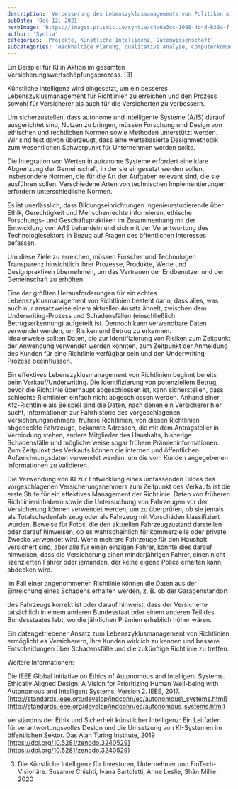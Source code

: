 ```yaml
---
description: 'Verbesserung des Lebenszyklusmanagements von Politiken mit KI und Datenwissenschaft'
pubDate: 'Dec 12, 2021'
heroImage: 'https://images.prismic.io/syntia/c4a6a3cc-1088-4b4d-b30a-ff3558ec5a36_Typical-AI-model-life-cycle-which-consists-of-data-preparation-model-building.png?auto=compress,format'
author: 'Syntia'
categories: 'Projekte, Künstliche Intelligenz, Datenwissenschaft'
subcategories: 'Nachhaltige Planung, qualitative Analyse, Computerkompetenz, Politiklebenszyklus, Kontextgenauigkeit'
---
```


Ein Beispiel für KI in Aktion im gesamten Versicherungswertschöpfungsprozess. \[3\]

Künstliche Intelligenz wird eingesetzt, um ein besseres Lebenszyklusmanagement für Richtlinien zu erreichen und den Prozess sowohl für Versicherer als auch für die Versicherten zu verbessern.

Um sicherzustellen, dass autonome und intelligente Systeme (A/IS) darauf ausgerichtet sind, Nutzen zu bringen, müssen Forschung und Design von ethischen und rechtlichen Normen sowie Methoden unterstützt werden.  
Wir sind fest davon überzeugt, dass eine wertebasierte Designmethodik zum wesentlichen Schwerpunkt für Unternehmen werden sollte.

Die Integration von Werten in autonome Systeme erfordert eine klare Abgrenzung der Gemeinschaft, in der sie eingesetzt werden sollen, insbesondere Normen, die für die Art der Aufgaben relevant sind, die sie ausführen sollen. Verschiedene Arten von technischen Implementierungen erfordern unterschiedliche Normen.

Es ist unerlässlich, dass Bildungseinrichtungen Ingenieurstudierende über Ethik, Gerechtigkeit und Menschenrechte informieren, ethische Forschungs- und Geschäftspraktiken im Zusammenhang mit der Entwicklung von A/IS behandeln und sich mit der Verantwortung des Technologiesektors in Bezug auf Fragen des öffentlichen Interesses befassen.

Um diese Ziele zu erreichen, müssen Forscher und Technologen Transparenz hinsichtlich ihrer Prozesse, Produkte, Werte und Designpraktiken übernehmen, um das Vertrauen der Endbenutzer und der Gemeinschaft zu erhöhen.

Eine der größten Herausforderungen für ein echtes Lebenszyklusmanagement von Richtlinien besteht darin, dass alles, was auch nur ansatzweise einem aktuellen Ansatz ähnelt, zwischen dem Underwriting-Prozess und Schadensfällen (einschließlich Betrugserkennung) aufgeteilt ist. Dennoch kann verwendbare Daten verwendet werden, um Risiken und Betrug zu erkennen.  
Idealerweise sollten Daten, die zur Identifizierung von Risiken zum Zeitpunkt der Anwendung verwendet werden könnten, zum Zeitpunkt der Anmeldung des Kunden für eine Richtlinie verfügbar sein und den Underwriting-Prozess beeinflussen.

Ein effektives Lebenszyklusmanagement von Richtlinien beginnt bereits beim Verkauf/Underwriting. Die Identifizierung von potenziellem Betrug, bevor die Richtlinie überhaupt abgeschlossen ist, kann sicherstellen, dass schlechte Richtlinien einfach nicht abgeschlossen werden. Anhand einer Kfz-Richtlinie als Beispiel sind die Daten, nach denen ein Versicherer hier sucht, Informationen zur Fahrhistorie des vorgeschlagenen Versicherungsnehmers, frühere Richtlinien, von diesen Richtlinien abgedeckte Fahrzeuge, bekannte Adressen, die mit dem Antragsteller in Verbindung stehen, andere Mitglieder des Haushalts, bisherige Schadensfälle und möglicherweise sogar frühere Prämieninformationen. Zum Zeitpunkt des Verkaufs können die internen und öffentlichen Aufzeichnungsdaten verwendet werden, um die vom Kunden angegebenen Informationen zu validieren.

Die Verwendung von KI zur Entwicklung eines umfassenden Bildes des vorgeschlagenen Versicherungsnehmers zum Zeitpunkt des Verkaufs ist die erste Stufe für ein effektives Management der Richtlinie. Daten von früheren Richtlinieninhabern sowie die Untersuchung von Fahrzeugen vor der Versicherung können verwendet werden, um zu überprüfen, ob sie jemals als Totalschadenfahrzeug oder als Fahrzeug mit Vorschäden klassifiziert wurden, Beweise für Fotos, die den aktuellen Fahrzeugzustand darstellen oder darauf hinweisen, ob es wahrscheinlich für kommerzielle oder private Zwecke verwendet wird. Wenn mehrere Fahrzeuge für den Haushalt versichert sind, aber alle für einen einzigen Fahrer, könnte dies darauf hinweisen, dass die Versicherung einen minderjährigen Fahrer, einen nicht lizenzierten Fahrer oder jemanden, der keine eigene Police erhalten kann, abdecken wird.

Im Fall einer angenommenen Richtlinie können die Daten aus der Einreichung eines Schadens erhalten werden, z. B. ob der Garagenstandort

des Fahrzeugs korrekt ist oder darauf hinweist, dass der Versicherte tatsächlich in einem anderen Bundesstaat oder einem anderen Teil des Bundesstaates lebt, wo die jährlichen Prämien erheblich höher wären.

Ein datengetriebener Ansatz zum Lebenszyklusmanagement von Richtlinien ermöglicht es Versicherern, ihre Kunden wirklich zu kennen und bessere Entscheidungen über Schadensfälle und die zukünftige Richtlinie zu treffen.

Weitere Informationen:

Die IEEE Global Initiative on Ethics of Autonomous and Intelligent Systems. Ethically Aligned Design: A Vision for Prioritizing Human Well-being with Autonomous and Intelligent Systems, Version 2. IEEE, 2017. [http://standards.ieee.org/develop/indconn/ec/autonomous\_systems.html](http://standards.ieee.org/develop/indconn/ec/autonomous_systems.html)

Verständnis der Ethik und Sicherheit künstlicher Intelligenz: Ein Leitfaden für verantwortungsvolles Design und die Umsetzung von KI-Systemen im öffentlichen Sektor. Das Alan Turing Institute, 2019  
[https://doi.org/10.5281/zenodo.3240529](https://doi.org/10.5281/zenodo.3240529)

3.  Die Künstliche Intelligenz für Investoren, Unternehmer und FinTech-Visionäre. Susanne Chishti, Ivana Bartoletti, Anne Leslie, Shân Millie. 2020
